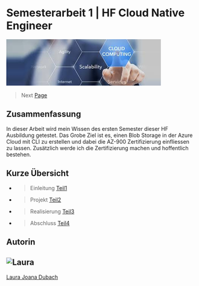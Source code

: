 # Semesterarbeit 1 | HF Cloud Native Engineer

![Titelbild](Pictures/Titelbild.jpg)

> Next [Page](https://github.com/lauradubach/Semesterarbeit1/blob/main/Sites/Teil%201%20Einleitung.md)

## Zusammenfassung

In dieser Arbeit wird mein Wissen des ersten Semester dieser HF Ausbildung getestet. Das Grobe Ziel ist es, einen Blob Storage in der Azure Cloud mit CLI zu erstellen und dabei die AZ-900 Zertifizierung einfliessen zu lassen. Zusätzlich werde ich die Zertifizierung machen und hoffentlich bestehen.

## Kurze Übersicht

- > Einleitung [Teil1](https://github.com/lauradubach/Semesterarbeit1/blob/main/Sites/Teil%201%20Einleitung.md)
- > Projekt [Teil2](https://github.com/lauradubach/Semesterarbeit1/blob/main/Sites/Teil%202%20Vorbereitung.md)
- > Realisierung [Teil3](https://github.com/lauradubach/Semesterarbeit1/blob/main/Sites/Teil%203%20Realisieren.md)
- > Abschluss [Teil4](https://github.com/lauradubach/Semesterarbeit1/blob/main/Sites/Teil%204%20Abschluss.md)

## Autorin

![Laura](https://avatars.githubusercontent.com/u/78545576?s=400&u=2baa2f92421a81a4d77bf343aba7485e583b900b&v=4)
---
[Laura Joana Dubach](https://github.com/lauradubach)